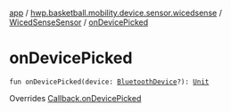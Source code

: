 [app](../../index.md) / [hwp.basketball.mobility.device.sensor.wicedsense](../index.md) / [WicedSenseSensor](index.md) / [onDevicePicked](.)

# onDevicePicked

`fun onDevicePicked(device: `[`BluetoothDevice`](https://developer.android.com/reference/android/bluetooth/BluetoothDevice.html)`?): `[`Unit`](https://kotlinlang.org/api/latest/jvm/stdlib/kotlin/-unit/index.html)

Overrides [Callback.onDevicePicked](../../hwp.basketball.mobility.device.sensor.wicedsense.ledevicepicker/-device-picker/-callback/on-device-picked.md)

